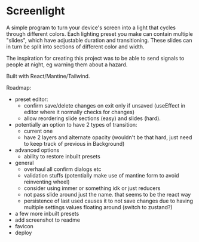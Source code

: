 # Screenlight

A simple program to turn your device's screen into a light that cycles through different colors. Each lighting preset you make can contain multiple "slides", which have adjustable duration and transitioning. These slides can in turn be split into sections of different color and width.

The inspiration for creating this project was to be able to send signals to people at night, eg warning them about a hazard.

Built with React/Mantine/Tailwind.

Roadmap:
- preset editor:
    - confirm save/delete changes on exit only if unsaved (useEffect in editor where it normally checks for changes)
    - allow reordering slide sections (easy) and slides (hard).
- potentially an option to have 2 types of transition:
    - current one
    - have 2 layers and alternate opacity (wouldn't be that hard, just need to keep track of previous in Background)
- advanced options
    - ability to restore inbuilt presets
- general
    - overhaul all confirm dialogs etc
    - validation stuffs (potentially make use of mantine form to avoid reinventing wheel)
    - consider using immer or something idk or just reducers
    - not pass slide around just the name. that seems to be the react way
    - persistence of last used causes it to not save changes due to having multiple settings values floating around (switch to zustand?)
- a few more inbuilt presets
- add screenshot to readme
- favicon
- deploy